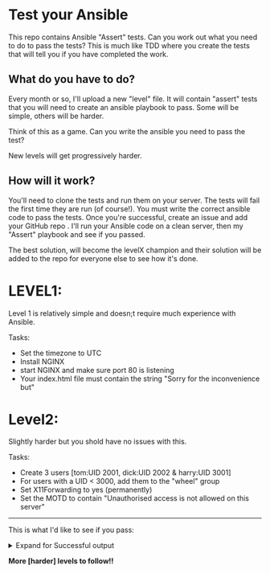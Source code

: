 # Test your Ansible
This repo contains Ansible "Assert" tests. Can you work out what you need to do to pass the tests?
This is much like TDD where you create the tests that will tell you if you have completed the work.

## What do you have to do?
Every month or so, I'll upload a new "level" file. It will contain "assert" tests that you will need to create an ansible playbook to pass. Some will be simple, others will be harder.

Think of this as a game. Can you write the ansible you need to pass the test?

New levels will get progressively harder.

## How will it work?
You'll need to clone the tests and run them on your server. The tests will fail the first time they are run (of course!). You must write the correct ansible code to pass the tests. Once you're successful, create an issue and add your GitHub repo . I'll run your Ansible code on a clean server, then my "Assert" playbook and see if you passed.

The best solution, will become the levelX champion and their solution will be added to the repo for everyone else to see how it's done.

LEVEL1:
======
Level 1 is relatively simple and doesn;t require much experience with Ansible.

Tasks:
  * Set the timezone to UTC
  * Install NGINX
  * start NGINX and make sure port 80 is listening
  * Your index.html file must contain the string "Sorry for the inconvenience but"

Level2:
======
Slightly harder but you shold have no issues with this.

Tasks:
  * Create 3 users [tom:UID 2001, dick:UID 2002 & harry:UID 3001]
  * For users with a UID < 3000, add them to the "wheel" group
  * Set X11Forwarding to yes (permanently)
  * Set the MOTD to contain "Unauthorised access is not allowed on this server"

---

This is what I'd like to see if you pass:

<details>
 <summary>Expand for Successful output</summary>
  <p>
    
````
[ec2-user@ip-172-31-16-55 test_yourself]$ ansible-playbook level1.yml
[WARNING]: No inventory was parsed, only implicit localhost is available
[WARNING]: provided hosts list is empty, only localhost is available. Note that the implicit localhost does not match
'all'

PLAY [tests] **********************************************************************************************************

TASK [store date output for timezone check] ***************************************************************************
changed: [localhost]

TASK [check tz] *******************************************************************************************************
ok: [localhost] => {
    "changed": false,
    "msg": "All assertions passed"
}

TASK [Check if NGINX is installed] ************************************************************************************
ok: [localhost]

TASK [confirm nginx is installed] *************************************************************************************
ok: [localhost] => {
    "changed": false,
    "msg": "All assertions passed"
}

TASK [Check if port 80 is listening] **********************************************************************************
changed: [localhost]

TASK [confirm port 80 is listening] ***********************************************************************************
ok: [localhost] => {
    "changed": false,
    "msg": "All assertions passed"
}

TASK [collect index.html contents] ************************************************************************************
changed: [localhost]

TASK [confirm string in index.html] ***********************************************************************************
ok: [localhost] => {
    "changed": false,
    "msg": "All assertions passed"
}

PLAY RECAP ************************************************************************************************************
localhost                  : ok=8    changed=3    unreachable=0    failed=0    skipped=0    rescued=0    ignored=0
````
</p></details>

**More [harder] levels to follow!!**
